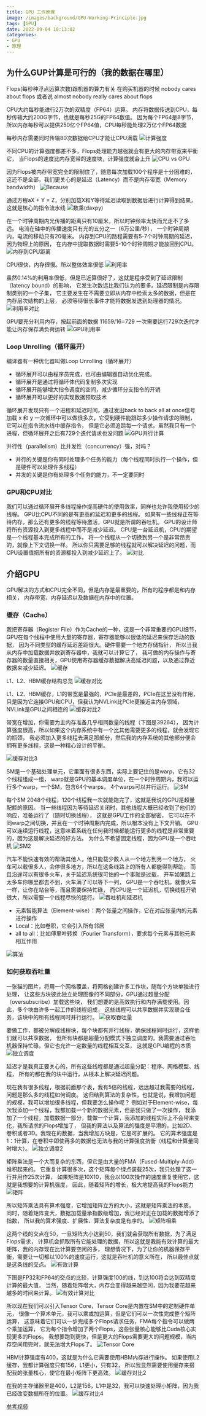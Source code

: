 ```yaml
---
title: GPU 工作原理
image: /images/background/GPU-Working-Principle.jpg
tags: [GPU]
date: 2022-09-04 10:13:02
categories:
- GPU
- 原理
---
```

## 为什么GUP计算是可行的（我的数据在哪里）
Flops(每秒种浮点运算次数)跟机器的算力有关
在购买机器的时候 nobody cares about flops 或者说 almost nobody really cares about flops

CPU大约每秒能进行2万次的双精度（FP64）运算。
内存将数据传送到CPU，每秒传输大约200G字节，也就是每秒25G的FP64数值。
因为每个FP64是8字节，所以内存每秒可以提供250亿个FP64值，CPU每秒能处理2万亿个FP64数据

每秒内存需要同时传输80次数据给CPU才能让CPU满载
![计算强度](/images/article/GPUWorkingPrinciple/ComputeIntensity.png)

不同CPU的计算强度都差不多，Flops处理能力越强就会有更大的内存带宽来平衡它，
当Flops的速度比内存宽带的速度块，计算强度就会上升
![CPU vs GPU](/images/article/GPUWorkingPrinciple/CPUVSGPU.png)

因为Flops被内存带宽完全的限制住了，随意每次加载100个程序是十分困难的，
这还不是全部，我们更关心的是延迟（Latency）而不是内存带宽（Memory bandwidth）
![Because](/images/article/GPUWorkingPrinciple/Because.png)

通过方程aX + Y = Z，分别加载X和Y等待延迟读取到数据后进行计算得到结果，这就是核心的指令流水线
![数乘(daxpy)](/images/article/GPUWorkingPrinciple/Daxpy.png)

在一个时钟周期内光传播的距离只有10厘米，所以时钟频率太快而光走不了多远。
电流在硅中的传播速度只有光的五分之一（6万公里/秒），
一个时钟周期内，电流的移动只有20毫米。
内存到CPU的路程需要有5-7个时钟周期的延迟，因为物理上的原因，
在内存中提取数据时需要5-10个时钟周期才能放回到CPU。
![内存到CPU距离](/images/article/GPUWorkingPrinciple/Distance.png)

CPU很快，内存很慢。所以整体效率很低
![利用率](/images/article/GPUWorkingPrinciple/Utilization.png)

虽然0.14%的利用率很低，但是已近算很好了，这就是程序受到了延迟限制（latency bound）的影响，
它发生次数远比我们认为的要多。延迟限制是内存限制类别的一个子集，
它主要发生在不需要立即从内存中检索太多的数据，但是在内存层次结构的上层，
必须等待很长事件才能将数据发送到处理器的情况。
![利用率对比](/images/article/GPUWorkingPrinciple/UtilizationComparison.png)

GPU要充分利用内存，按起前面的数据 11659/16=729 一次需要运行729次迭代才能让内存保存满负荷运转
![GPU利用率](/images/article/GPUWorkingPrinciple/GPUUtilization.png)

### Loop Unrolling（循环展开）
编译器有一种优化器叫做Loop Unrolling（循环展开）
* 循环展开可以由程序员完成，也可由编辑器自动优化完成。
* 循环展开是通过将循环体代码复制多次实现
* 循环展开能够增大指令调度的空间，减少循环分支指令的开销
* 循环展开可以更好的实现数据预取技术

循环展开发现只有一个进程和延迟时间，通过发出back to back all at once信号加载 x 和 y 
一次循环中可以做很多次，它受到硬件能跟踪多少操作请求的限制，它可以在指令流水线中缓存指令，
但是它必须追踪每一个请求。虽然我只有一个进程，但循环展开之后有729个迭代请求也没问题
![GPU并行计算](/images/article/GPUWorkingPrinciple/GPUParallel.png)

并行性（parallelism）比并发性（concurrency）强，对吗？
* 并行的关键是你有同时处理多个任务的能力（每个线程同时执行一个操作，但是硬件可以处理许多线程）
* 并发的关键是你有处理多个任务的能力，不一定要同时

### GPU和CPU对比
我们可以通过循环展开多线程操作提高硬件的使用效率，同样也允许我使用较少的线程。
GPU比CPU不同的是有更高的延迟和更多的线程。
如果有一些线程正在等待内存，那么还有更多的线程等待激活，GPU就是所谓的吞吐机。
GPU的设计师将所有资源投入到更多线程中而不是减少延迟。
CPU是一台延迟机，CPU的期望是一个线程基本完成所有的工作，
将一个线程从一个切换到另一个是非常昂贵的，就像上下文切换一样。
所以你只需要足够的线程就可以解决延迟的问题，而CPU设置值把所有的资源都投入到减少延迟上了。
![对比](/images/article/GPUWorkingPrinciple/Contrast.png)

## 介绍GPU
GPU解决的方式和CPU完全不同，但是内存是最重要的，所有的程序都是和内存相关，
内存带宽、内存延迟以及数据在内存中的位置。

### 缓存（Cache）
我把寄存器（Register File）作为Cache的一种，这是一个非常重要的GPU细节，
GPU在每个线程中使用大量的寄存器，寄存器能够以很低的延迟来保存活动的数据，
因为不同类型的缓存延迟差距很大。硬件需要一个地方存储指针， 
所以当我从内存中加载数据并放到寄存器中，我就可以计算它了，
我可做的内存操作与寄存器的数量直接相关，GPU使用寄存器缓存数据解决高延迟问题，以及通过靠近数据来减少延迟。
![缓存](/images/article/GPUWorkingPrinciple/Cache.png)

L1、L2、HBM缓存结构总览
![缓存对比](/images/article/GPUWorkingPrinciple/CacheContrast.png)

L1、L2、HBM缓存，L1的带宽是最强的，PCIe是最差的，PCIe在这里没有作用，
只是因为它连接GPU和CPU，但我认为NVLink比PCIe更接近主内存领域，NVLink是GPU之间相连的
![缓存对比2](/images/article/GPUWorkingPrinciple/CacheContrast2.png)

带宽在增加，你需要为主内存准备几乎相同数量的线程（下图是39264），
因为计算强度很高，所以如果这个内存系统中有一个比其他需要更多的线程，就会发现它的瓶颈，
我必须加入更多线程去满足那部分，然后我的内存系统的其他部分便会拥有更多线程，这是一种精心设计的平衡。

![缓存对比3](/images/article/GPUWorkingPrinciple/CacheContrast3.png)

SM是一个基础处理单元，它里面有很多东西，实际上要记住的是warp，它有32个线程组成一组，
warp就是GPU的基本调度单位，在一个时钟周期内，我可以运行多个warp，一个SM，包含64个warps，
4个warps可以并行运行。
![SM](/images/article/GPUWorkingPrinciple/SM.png)

每个SM 2048个线程，120个线程我一次就能跑完了，这就是我说的GPU是超量配额的原因。
当一些线程因为等待延迟关闭时，其他线程大概已经收到了他们的响应，准备运行了（随时切换线程），
这就是GPU工作的全部秘密， 它可以在不同warp之间切换，并且在一个时钟周期内完成，所以根本没有上下文开销。
GPU可以连续运行线程，这意味着系统在任何我时候都能运行更多的线程是非常重要的，因为这是解决延迟的好方法。
为什么不希望固定线程，因为GPU是一个吞吐机
![SM2](/images/article/GPUWorkingPrinciple/SM2.png)

汽车不能快速有效的帮助其他人，他只能载少数人从一个地方到另一个地方，
火车可以载很多人，会停很多地方，所以在这条线路上的所有人都能得到帮助，
而且沿途可以有很多火车，关于延迟系统很可怕的一个事就是过载，
开车如果路上太多车你哪里都去不到，火车满了可以等下一列，
GPU是一个吞吐机，就像火车一样，让你在站台等，而且需要保持忙碌，
而CPU是一个延迟机，切换线程开销很大，所以需要一个线程尽快的运行。
![吞吐机和延迟机](/images/article/GPUWorkingPrinciple/ThroughputMachineAndDelayMachine.png)

* 元素智能算法（Element-wise）：两个张量之间操作，它在对应张量内的元素进行操作
* Local：比如卷积，它会引入所有邻居
* all to all：比如傅里叶转换（Fourier Transform），要求每个元素与其他元素相互作用

![算法](/images/article/GPUWorkingPrinciple/Algorithm.png)

### 如何获取吞吐量
一张猫的图片，将用一个网格覆盖，将网格创建许多工作块，随每个方块单独进行处理，
让这些方块彼此独立处理图像的不同部分，GPU通过超量分配（oversubscribe）加载这些块，
我们想要的是高效执行和内存满载使用。因此，多个块由许多一起工作的线程组成，
这些线程可以共享数据并实现联合任务，该块中的所有线程同时并行运行。
![获取吞吐量](/images/article/GPUWorkingPrinciple/GetThroughput.png)

要做工作，都被分解成线程块，每个块都有并行线程，确保线程同时运行，这样他们就可以共享数据，
但所有块都是超量分配模式下独立调度的。我需要通过吞吐机器保持忙碌，但它也允许一定数量的线程相互交互，
这就是GPU编程的本质
![独立调度](/images/article/GPUWorkingPrinciple/IndependentDispatching.png)

延迟才是我真正要关心的，所有这些线程都是通过超量分配：程序、网格模型、线程，
所有的都在我的块中运行，从根本上解决延迟问题。

现在我有很多线程，根据前面那个表，我有5倍的线程，远远超过我需要的线程，问题是那么多的线程如何调度。
这归结到算法的复杂性，也就是说，我增加问题的规模，我可以增加很多线程，但我要怎么操作呢？
例如对于Element-wise，每次我添加一个线程，我都加载一个新的数据元素，但是我只做了一次操作，
我添加了一个线程，加载数据一部分，载做一个计算，我添加的线程实际上不会带来变化，我所请求的Flops增加了，
但我的算法以及算法的强度是平滑的，比如2D、卷积或者3D。我现在的数据，当我增加方块是，它是可扩展的。
它的算术强度是1：1计算，在卷积中即使再多的数据也无法与我的计算强度抗衡（线程和计算量同时增大）。
![独立调度2](/images/article/GPUWorkingPrinciple/IndependentDispatching2.png)

矩阵乘法是一个大而复杂的东西，但它是由大量的FMA（Fused-Multiply-Add）堆积起来的。
它重复计算很多次，这个矩阵每个绿点装载25次，我只处理了这一行并用作25次计算，
如果矩阵是10X10，我会以100次操作的速度重复使用它，这就是我想要的计算机强度，
因此，随着矩阵的增长，极大地提高我的Flops能力
![矩阵](/images/article/GPUWorkingPrinciple/Matrix.png)

所以矩阵乘法具有算术强度，它增加矩阵立方的大小，这就是矩阵乘法的本质。
同时，随着矩阵变大，数据加载量承指数级增加，我已经对正在加载的数据增添了指数，
所以我的算术强度、扩展性、算法复杂度是有序的。
![矩阵相乘](/images/article/GPUWorkingPrinciple/MatrixMultiplication.png)

这两个线的交点在50，一旦矩阵大小达到50，我们就会获取所有数据，为了满足Flops需求，
计算机会抓取所有它能处理的数据，所以这就是我能有效计算的最大矩阵，我的内存现在比计算要空闲的多，
理想情况下，为了让你的机器保存平衡，需要让一切都以100%的速度运行，这就是吞吐机的意义所在，
所以最佳点就是这条线的交点。
![有效计算](/images/article/GPUWorkingPrinciple/EffectiveCalculation.png)

下图是FP32和FP64的交点的比较，计算强度100的线，到达100将会达到双精度计算的最大值，
当然，随着矩阵增大，内存会变得越来越空闲，因为我要花越来越多的时间来计算。
![有效计算对比](/images/article/GPUWorkingPrinciple/EffectiveCalculationComparison.png)

所以现在我们可以引入Tensor Core，Tensor Core是内置在SM中的定制硬件单元，
很像一个算术单元，我可以乘或加运算，但是它们可以一次性完成整个矩阵运算，
这意味着它们可以一步完成多个Flops请求任务，FMA每个指令可以做两个乘加运算，
它为每个指令增加了两个Flops，这些张量核心能够比Cuda核心实现更多的Flops。
我想要跑到更快，但是更大的Flops需要更大的问题规模，当内存空间用完时，就无法增大Flops了。
![Tensor Core](/images/article/GPUWorkingPrinciple/TensorCore.png)

HBM计算强度有400，这就是为什么它需要使用HBM内存进行操作。
如果使用L2缓存，我都计算强度只有156，L1更小，只有32，
所以我显然需要使用缓存来搭配我的张量核心，使它在最小矩阵下更高效。
![缓存对比2](/images/article/GPUWorkingPrinciple/CacheContrast2.png)

在我的主存储器里是400，L2是156，L1中是32，我可以快速处理小矩阵，因为我已经改变数据所在的位置。
![缓存对比4](/images/article/GPUWorkingPrinciple/CacheContrast4.png)

[参考视频](https://www.bilibili.com/video/BV17L4y1a7Xy?spm_id_from=333.880.my_history.page.click&vd_source=371bc0e94a8c97f991c4ac20af0b2d53)
